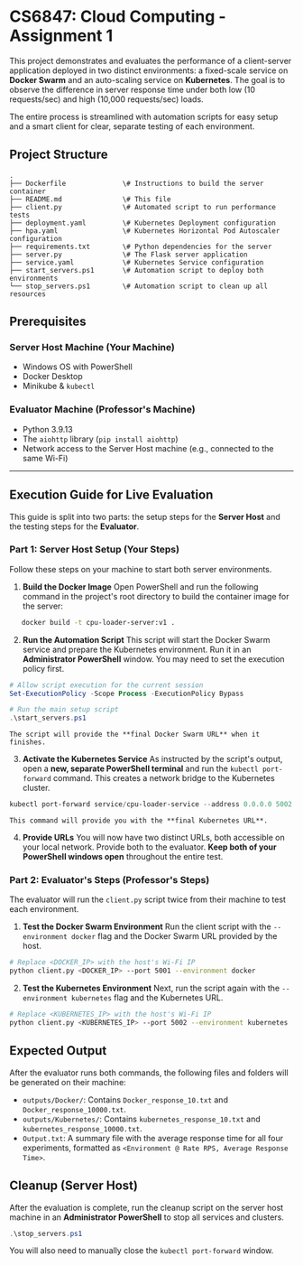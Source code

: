 # CS6847: Cloud Computing - Assignment 1

This project demonstrates and evaluates the performance of a client-server application deployed in two distinct environments: a fixed-scale service on **Docker Swarm** and an auto-scaling service on **Kubernetes**. The goal is to observe the difference in server response time under both low (10 requests/sec) and high (10,000 requests/sec) loads.

The entire process is streamlined with automation scripts for easy setup and a smart client for clear, separate testing of each environment.

## Project Structure

```text
.
├── Dockerfile              \# Instructions to build the server container
├── README.md               \# This file
├── client.py               \# Automated script to run performance tests
├── deployment.yaml         \# Kubernetes Deployment configuration
├── hpa.yaml                \# Kubernetes Horizontal Pod Autoscaler configuration
├── requirements.txt        \# Python dependencies for the server
├── server.py               \# The Flask server application
├── service.yaml            \# Kubernetes Service configuration
├── start_servers.ps1       \# Automation script to deploy both environments
└── stop_servers.ps1        \# Automation script to clean up all resources
```

## Prerequisites

### Server Host Machine (Your Machine)
* Windows OS with PowerShell
* Docker Desktop
* Minikube & `kubectl`

### Evaluator Machine (Professor's Machine)
* Python 3.9.13
* The `aiohttp` library (`pip install aiohttp`)
* Network access to the Server Host machine (e.g., connected to the same Wi-Fi)

---

## Execution Guide for Live Evaluation

This guide is split into two parts: the setup steps for the **Server Host** and the testing steps for the **Evaluator**.

### Part 1: Server Host Setup (Your Steps)

Follow these steps on your machine to start both server environments.

1. **Build the Docker Image**
   Open PowerShell and run the following command in the project's root directory to build the container image for the server:
```bash
   docker build -t cpu-loader-server:v1 .
```

2.  **Run the Automation Script**
    This script will start the Docker Swarm service and prepare the Kubernetes environment. Run it in an **Administrator PowerShell** window. You may need to set the execution policy first.

```powershell
# Allow script execution for the current session
Set-ExecutionPolicy -Scope Process -ExecutionPolicy Bypass

# Run the main setup script
.\start_servers.ps1
```

    The script will provide the **final Docker Swarm URL** when it finishes.

3.  **Activate the Kubernetes Service**
    As instructed by the script's output, open a **new, separate PowerShell terminal** and run the `kubectl port-forward` command. This creates a network bridge to the Kubernetes cluster.

```powershell
kubectl port-forward service/cpu-loader-service --address 0.0.0.0 5002:5000
```

    This command will provide you with the **final Kubernetes URL**.

4.  **Provide URLs**
    You will now have two distinct URLs, both accessible on your local network. Provide both to the evaluator. **Keep both of your PowerShell windows open** throughout the entire test.

### Part 2: Evaluator's Steps (Professor's Steps)

The evaluator will run the `client.py` script twice from their machine to test each environment.

1.  **Test the Docker Swarm Environment**
    Run the client script with the `--environment docker` flag and the Docker Swarm URL provided by the host.

```bash
# Replace <DOCKER_IP> with the host's Wi-Fi IP
python client.py <DOCKER_IP> --port 5001 --environment docker
```

2.  **Test the Kubernetes Environment**
    Next, run the script again with the `--environment kubernetes` flag and the Kubernetes URL.

```bash
# Replace <KUBERNETES_IP> with the host's Wi-Fi IP
python client.py <KUBERNETES_IP> --port 5002 --environment kubernetes
```

## Expected Output

After the evaluator runs both commands, the following files and folders will be generated on their machine:

  * `outputs/Docker/`: Contains `Docker_response_10.txt` and `Docker_response_10000.txt`.
  * `outputs/Kubernetes/`: Contains `kubernetes_response_10.txt` and `kubernetes_response_10000.txt`.
  * `Output.txt`: A summary file with the average response time for all four experiments, formatted as `<Environment @ Rate RPS, Average Response Time>`.

## Cleanup (Server Host)

After the evaluation is complete, run the cleanup script on the server host machine in an **Administrator PowerShell** to stop all services and clusters.

```powershell
.\stop_servers.ps1
```

You will also need to manually close the `kubectl port-forward` window.